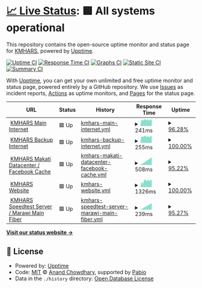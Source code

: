 # [📈 Live Status](https://KMHARS.github.io/uptime): <!--live status--> **🟩 All systems operational**

This repository contains the open-source uptime monitor and status page for [KMHARS](https://KMHARS.github.io/uptime), powered by [Upptime](https://github.com/upptime/upptime).

[![Uptime CI](https://github.com/KMHARS/uptime/workflows/Uptime%20CI/badge.svg)](https://github.com/KMHARS/uptime/actions?query=workflow%3A%22Uptime+CI%22)
[![Response Time CI](https://github.com/KMHARS/uptime/workflows/Response%20Time%20CI/badge.svg)](https://github.com/KMHARS/uptime/actions?query=workflow%3A%22Response+Time+CI%22)
[![Graphs CI](https://github.com/KMHARS/uptime/workflows/Graphs%20CI/badge.svg)](https://github.com/KMHARS/uptime/actions?query=workflow%3A%22Graphs+CI%22)
[![Static Site CI](https://github.com/KMHARS/uptime/workflows/Static%20Site%20CI/badge.svg)](https://github.com/KMHARS/uptime/actions?query=workflow%3A%22Static+Site+CI%22)
[![Summary CI](https://github.com/KMHARS/uptime/workflows/Summary%20CI/badge.svg)](https://github.com/KMHARS/uptime/actions?query=workflow%3A%22Summary+CI%22)

With [Upptime](https://upptime.js.org), you can get your own unlimited and free uptime monitor and status page, powered entirely by a GitHub repository. We use [Issues](https://github.com/KMHARS/uptime/issues) as incident reports, [Actions](https://github.com/KMHARS/uptime/actions) as uptime monitors, and [Pages](https://KMHARS.github.io/uptime) for the status page.

<!--start: status pages-->
<!-- This summary is generated by Upptime (https://github.com/upptime/upptime) -->
<!-- Do not edit this manually, your changes will be overwritten -->
<!-- prettier-ignore -->
| URL | Status | History | Response Time | Uptime |
| --- | ------ | ------- | ------------- | ------ |
| <img alt="" src="https://icons.duckduckgo.com/ip3/null.ico" height="13"> [KMHARS Main Internet](hfj094ec6hm.sn.mynetname.net) | 🟩 Up | [kmhars-main-internet.yml](https://github.com/KMHARS/uptime/commits/HEAD/history/kmhars-main-internet.yml) | <details><summary><img alt="Response time graph" src="./graphs/kmhars-main-internet/response-time-week.png" height="20"> 241ms</summary><br><a href="https://kmhars.github.io/uptime/history/kmhars-main-internet"><img alt="Response time 241" src="https://img.shields.io/endpoint?url=https%3A%2F%2Fraw.githubusercontent.com%2FKMHARS%2Fuptime%2FHEAD%2Fapi%2Fkmhars-main-internet%2Fresponse-time.json"></a><br><a href="https://kmhars.github.io/uptime/history/kmhars-main-internet"><img alt="24-hour response time 245" src="https://img.shields.io/endpoint?url=https%3A%2F%2Fraw.githubusercontent.com%2FKMHARS%2Fuptime%2FHEAD%2Fapi%2Fkmhars-main-internet%2Fresponse-time-day.json"></a><br><a href="https://kmhars.github.io/uptime/history/kmhars-main-internet"><img alt="7-day response time 241" src="https://img.shields.io/endpoint?url=https%3A%2F%2Fraw.githubusercontent.com%2FKMHARS%2Fuptime%2FHEAD%2Fapi%2Fkmhars-main-internet%2Fresponse-time-week.json"></a><br><a href="https://kmhars.github.io/uptime/history/kmhars-main-internet"><img alt="30-day response time 241" src="https://img.shields.io/endpoint?url=https%3A%2F%2Fraw.githubusercontent.com%2FKMHARS%2Fuptime%2FHEAD%2Fapi%2Fkmhars-main-internet%2Fresponse-time-month.json"></a><br><a href="https://kmhars.github.io/uptime/history/kmhars-main-internet"><img alt="1-year response time 241" src="https://img.shields.io/endpoint?url=https%3A%2F%2Fraw.githubusercontent.com%2FKMHARS%2Fuptime%2FHEAD%2Fapi%2Fkmhars-main-internet%2Fresponse-time-year.json"></a></details> | <details><summary><a href="https://kmhars.github.io/uptime/history/kmhars-main-internet">96.28%</a></summary><a href="https://kmhars.github.io/uptime/history/kmhars-main-internet"><img alt="All-time uptime 96.28%" src="https://img.shields.io/endpoint?url=https%3A%2F%2Fraw.githubusercontent.com%2FKMHARS%2Fuptime%2FHEAD%2Fapi%2Fkmhars-main-internet%2Fuptime.json"></a><br><a href="https://kmhars.github.io/uptime/history/kmhars-main-internet"><img alt="24-hour uptime 89.66%" src="https://img.shields.io/endpoint?url=https%3A%2F%2Fraw.githubusercontent.com%2FKMHARS%2Fuptime%2FHEAD%2Fapi%2Fkmhars-main-internet%2Fuptime-day.json"></a><br><a href="https://kmhars.github.io/uptime/history/kmhars-main-internet"><img alt="7-day uptime 96.28%" src="https://img.shields.io/endpoint?url=https%3A%2F%2Fraw.githubusercontent.com%2FKMHARS%2Fuptime%2FHEAD%2Fapi%2Fkmhars-main-internet%2Fuptime-week.json"></a><br><a href="https://kmhars.github.io/uptime/history/kmhars-main-internet"><img alt="30-day uptime 96.28%" src="https://img.shields.io/endpoint?url=https%3A%2F%2Fraw.githubusercontent.com%2FKMHARS%2Fuptime%2FHEAD%2Fapi%2Fkmhars-main-internet%2Fuptime-month.json"></a><br><a href="https://kmhars.github.io/uptime/history/kmhars-main-internet"><img alt="1-year uptime 96.28%" src="https://img.shields.io/endpoint?url=https%3A%2F%2Fraw.githubusercontent.com%2FKMHARS%2Fuptime%2FHEAD%2Fapi%2Fkmhars-main-internet%2Fuptime-year.json"></a></details>
| <img alt="" src="https://icons.duckduckgo.com/ip3/null.ico" height="13"> [KMHARS Backup Internet](hdh08hzryd0.sn.mynetname.net) | 🟩 Up | [kmhars-backup-internet.yml](https://github.com/KMHARS/uptime/commits/HEAD/history/kmhars-backup-internet.yml) | <details><summary><img alt="Response time graph" src="./graphs/kmhars-backup-internet/response-time-week.png" height="20"> 255ms</summary><br><a href="https://kmhars.github.io/uptime/history/kmhars-backup-internet"><img alt="Response time 255" src="https://img.shields.io/endpoint?url=https%3A%2F%2Fraw.githubusercontent.com%2FKMHARS%2Fuptime%2FHEAD%2Fapi%2Fkmhars-backup-internet%2Fresponse-time.json"></a><br><a href="https://kmhars.github.io/uptime/history/kmhars-backup-internet"><img alt="24-hour response time 272" src="https://img.shields.io/endpoint?url=https%3A%2F%2Fraw.githubusercontent.com%2FKMHARS%2Fuptime%2FHEAD%2Fapi%2Fkmhars-backup-internet%2Fresponse-time-day.json"></a><br><a href="https://kmhars.github.io/uptime/history/kmhars-backup-internet"><img alt="7-day response time 255" src="https://img.shields.io/endpoint?url=https%3A%2F%2Fraw.githubusercontent.com%2FKMHARS%2Fuptime%2FHEAD%2Fapi%2Fkmhars-backup-internet%2Fresponse-time-week.json"></a><br><a href="https://kmhars.github.io/uptime/history/kmhars-backup-internet"><img alt="30-day response time 255" src="https://img.shields.io/endpoint?url=https%3A%2F%2Fraw.githubusercontent.com%2FKMHARS%2Fuptime%2FHEAD%2Fapi%2Fkmhars-backup-internet%2Fresponse-time-month.json"></a><br><a href="https://kmhars.github.io/uptime/history/kmhars-backup-internet"><img alt="1-year response time 255" src="https://img.shields.io/endpoint?url=https%3A%2F%2Fraw.githubusercontent.com%2FKMHARS%2Fuptime%2FHEAD%2Fapi%2Fkmhars-backup-internet%2Fresponse-time-year.json"></a></details> | <details><summary><a href="https://kmhars.github.io/uptime/history/kmhars-backup-internet">100.00%</a></summary><a href="https://kmhars.github.io/uptime/history/kmhars-backup-internet"><img alt="All-time uptime 100.00%" src="https://img.shields.io/endpoint?url=https%3A%2F%2Fraw.githubusercontent.com%2FKMHARS%2Fuptime%2FHEAD%2Fapi%2Fkmhars-backup-internet%2Fuptime.json"></a><br><a href="https://kmhars.github.io/uptime/history/kmhars-backup-internet"><img alt="24-hour uptime 100.00%" src="https://img.shields.io/endpoint?url=https%3A%2F%2Fraw.githubusercontent.com%2FKMHARS%2Fuptime%2FHEAD%2Fapi%2Fkmhars-backup-internet%2Fuptime-day.json"></a><br><a href="https://kmhars.github.io/uptime/history/kmhars-backup-internet"><img alt="7-day uptime 100.00%" src="https://img.shields.io/endpoint?url=https%3A%2F%2Fraw.githubusercontent.com%2FKMHARS%2Fuptime%2FHEAD%2Fapi%2Fkmhars-backup-internet%2Fuptime-week.json"></a><br><a href="https://kmhars.github.io/uptime/history/kmhars-backup-internet"><img alt="30-day uptime 100.00%" src="https://img.shields.io/endpoint?url=https%3A%2F%2Fraw.githubusercontent.com%2FKMHARS%2Fuptime%2FHEAD%2Fapi%2Fkmhars-backup-internet%2Fuptime-month.json"></a><br><a href="https://kmhars.github.io/uptime/history/kmhars-backup-internet"><img alt="1-year uptime 100.00%" src="https://img.shields.io/endpoint?url=https%3A%2F%2Fraw.githubusercontent.com%2FKMHARS%2Fuptime%2FHEAD%2Fapi%2Fkmhars-backup-internet%2Fuptime-year.json"></a></details>
| <img alt="" src="https://icons.duckduckgo.com/ip3/null.ico" height="13"> [KMHARS Makati Datacenter / Facebook Cache](103.190.139.186) | 🟩 Up | [kmhars-makati-datacenter-facebook-cache.yml](https://github.com/KMHARS/uptime/commits/HEAD/history/kmhars-makati-datacenter-facebook-cache.yml) | <details><summary><img alt="Response time graph" src="./graphs/kmhars-makati-datacenter-facebook-cache/response-time-week.png" height="20"> 508ms</summary><br><a href="https://kmhars.github.io/uptime/history/kmhars-makati-datacenter-facebook-cache"><img alt="Response time 508" src="https://img.shields.io/endpoint?url=https%3A%2F%2Fraw.githubusercontent.com%2FKMHARS%2Fuptime%2FHEAD%2Fapi%2Fkmhars-makati-datacenter-facebook-cache%2Fresponse-time.json"></a><br><a href="https://kmhars.github.io/uptime/history/kmhars-makati-datacenter-facebook-cache"><img alt="24-hour response time 538" src="https://img.shields.io/endpoint?url=https%3A%2F%2Fraw.githubusercontent.com%2FKMHARS%2Fuptime%2FHEAD%2Fapi%2Fkmhars-makati-datacenter-facebook-cache%2Fresponse-time-day.json"></a><br><a href="https://kmhars.github.io/uptime/history/kmhars-makati-datacenter-facebook-cache"><img alt="7-day response time 508" src="https://img.shields.io/endpoint?url=https%3A%2F%2Fraw.githubusercontent.com%2FKMHARS%2Fuptime%2FHEAD%2Fapi%2Fkmhars-makati-datacenter-facebook-cache%2Fresponse-time-week.json"></a><br><a href="https://kmhars.github.io/uptime/history/kmhars-makati-datacenter-facebook-cache"><img alt="30-day response time 508" src="https://img.shields.io/endpoint?url=https%3A%2F%2Fraw.githubusercontent.com%2FKMHARS%2Fuptime%2FHEAD%2Fapi%2Fkmhars-makati-datacenter-facebook-cache%2Fresponse-time-month.json"></a><br><a href="https://kmhars.github.io/uptime/history/kmhars-makati-datacenter-facebook-cache"><img alt="1-year response time 508" src="https://img.shields.io/endpoint?url=https%3A%2F%2Fraw.githubusercontent.com%2FKMHARS%2Fuptime%2FHEAD%2Fapi%2Fkmhars-makati-datacenter-facebook-cache%2Fresponse-time-year.json"></a></details> | <details><summary><a href="https://kmhars.github.io/uptime/history/kmhars-makati-datacenter-facebook-cache">95.22%</a></summary><a href="https://kmhars.github.io/uptime/history/kmhars-makati-datacenter-facebook-cache"><img alt="All-time uptime 95.22%" src="https://img.shields.io/endpoint?url=https%3A%2F%2Fraw.githubusercontent.com%2FKMHARS%2Fuptime%2FHEAD%2Fapi%2Fkmhars-makati-datacenter-facebook-cache%2Fuptime.json"></a><br><a href="https://kmhars.github.io/uptime/history/kmhars-makati-datacenter-facebook-cache"><img alt="24-hour uptime 91.76%" src="https://img.shields.io/endpoint?url=https%3A%2F%2Fraw.githubusercontent.com%2FKMHARS%2Fuptime%2FHEAD%2Fapi%2Fkmhars-makati-datacenter-facebook-cache%2Fuptime-day.json"></a><br><a href="https://kmhars.github.io/uptime/history/kmhars-makati-datacenter-facebook-cache"><img alt="7-day uptime 95.22%" src="https://img.shields.io/endpoint?url=https%3A%2F%2Fraw.githubusercontent.com%2FKMHARS%2Fuptime%2FHEAD%2Fapi%2Fkmhars-makati-datacenter-facebook-cache%2Fuptime-week.json"></a><br><a href="https://kmhars.github.io/uptime/history/kmhars-makati-datacenter-facebook-cache"><img alt="30-day uptime 95.22%" src="https://img.shields.io/endpoint?url=https%3A%2F%2Fraw.githubusercontent.com%2FKMHARS%2Fuptime%2FHEAD%2Fapi%2Fkmhars-makati-datacenter-facebook-cache%2Fuptime-month.json"></a><br><a href="https://kmhars.github.io/uptime/history/kmhars-makati-datacenter-facebook-cache"><img alt="1-year uptime 95.22%" src="https://img.shields.io/endpoint?url=https%3A%2F%2Fraw.githubusercontent.com%2FKMHARS%2Fuptime%2FHEAD%2Fapi%2Fkmhars-makati-datacenter-facebook-cache%2Fuptime-year.json"></a></details>
| <img alt="" src="https://icons.duckduckgo.com/ip3/kmhars.com.ico" height="13"> [KMHARS Website](https://kmhars.com) | 🟩 Up | [kmhars-website.yml](https://github.com/KMHARS/uptime/commits/HEAD/history/kmhars-website.yml) | <details><summary><img alt="Response time graph" src="./graphs/kmhars-website/response-time-week.png" height="20"> 1326ms</summary><br><a href="https://kmhars.github.io/uptime/history/kmhars-website"><img alt="Response time 1326" src="https://img.shields.io/endpoint?url=https%3A%2F%2Fraw.githubusercontent.com%2FKMHARS%2Fuptime%2FHEAD%2Fapi%2Fkmhars-website%2Fresponse-time.json"></a><br><a href="https://kmhars.github.io/uptime/history/kmhars-website"><img alt="24-hour response time 1523" src="https://img.shields.io/endpoint?url=https%3A%2F%2Fraw.githubusercontent.com%2FKMHARS%2Fuptime%2FHEAD%2Fapi%2Fkmhars-website%2Fresponse-time-day.json"></a><br><a href="https://kmhars.github.io/uptime/history/kmhars-website"><img alt="7-day response time 1326" src="https://img.shields.io/endpoint?url=https%3A%2F%2Fraw.githubusercontent.com%2FKMHARS%2Fuptime%2FHEAD%2Fapi%2Fkmhars-website%2Fresponse-time-week.json"></a><br><a href="https://kmhars.github.io/uptime/history/kmhars-website"><img alt="30-day response time 1326" src="https://img.shields.io/endpoint?url=https%3A%2F%2Fraw.githubusercontent.com%2FKMHARS%2Fuptime%2FHEAD%2Fapi%2Fkmhars-website%2Fresponse-time-month.json"></a><br><a href="https://kmhars.github.io/uptime/history/kmhars-website"><img alt="1-year response time 1326" src="https://img.shields.io/endpoint?url=https%3A%2F%2Fraw.githubusercontent.com%2FKMHARS%2Fuptime%2FHEAD%2Fapi%2Fkmhars-website%2Fresponse-time-year.json"></a></details> | <details><summary><a href="https://kmhars.github.io/uptime/history/kmhars-website">100.00%</a></summary><a href="https://kmhars.github.io/uptime/history/kmhars-website"><img alt="All-time uptime 100.00%" src="https://img.shields.io/endpoint?url=https%3A%2F%2Fraw.githubusercontent.com%2FKMHARS%2Fuptime%2FHEAD%2Fapi%2Fkmhars-website%2Fuptime.json"></a><br><a href="https://kmhars.github.io/uptime/history/kmhars-website"><img alt="24-hour uptime 100.00%" src="https://img.shields.io/endpoint?url=https%3A%2F%2Fraw.githubusercontent.com%2FKMHARS%2Fuptime%2FHEAD%2Fapi%2Fkmhars-website%2Fuptime-day.json"></a><br><a href="https://kmhars.github.io/uptime/history/kmhars-website"><img alt="7-day uptime 100.00%" src="https://img.shields.io/endpoint?url=https%3A%2F%2Fraw.githubusercontent.com%2FKMHARS%2Fuptime%2FHEAD%2Fapi%2Fkmhars-website%2Fuptime-week.json"></a><br><a href="https://kmhars.github.io/uptime/history/kmhars-website"><img alt="30-day uptime 100.00%" src="https://img.shields.io/endpoint?url=https%3A%2F%2Fraw.githubusercontent.com%2FKMHARS%2Fuptime%2FHEAD%2Fapi%2Fkmhars-website%2Fuptime-month.json"></a><br><a href="https://kmhars.github.io/uptime/history/kmhars-website"><img alt="1-year uptime 100.00%" src="https://img.shields.io/endpoint?url=https%3A%2F%2Fraw.githubusercontent.com%2FKMHARS%2Fuptime%2FHEAD%2Fapi%2Fkmhars-website%2Fuptime-year.json"></a></details>
| <img alt="" src="https://icons.duckduckgo.com/ip3/null.ico" height="13"> [KMHARS Speedtest Server / Marawi Main Fiber](kmhars.ookla.databyte-network.com) | 🟩 Up | [kmhars-speedtest-server-marawi-main-fiber.yml](https://github.com/KMHARS/uptime/commits/HEAD/history/kmhars-speedtest-server-marawi-main-fiber.yml) | <details><summary><img alt="Response time graph" src="./graphs/kmhars-speedtest-server-marawi-main-fiber/response-time-week.png" height="20"> 239ms</summary><br><a href="https://kmhars.github.io/uptime/history/kmhars-speedtest-server-marawi-main-fiber"><img alt="Response time 239" src="https://img.shields.io/endpoint?url=https%3A%2F%2Fraw.githubusercontent.com%2FKMHARS%2Fuptime%2FHEAD%2Fapi%2Fkmhars-speedtest-server-marawi-main-fiber%2Fresponse-time.json"></a><br><a href="https://kmhars.github.io/uptime/history/kmhars-speedtest-server-marawi-main-fiber"><img alt="24-hour response time 233" src="https://img.shields.io/endpoint?url=https%3A%2F%2Fraw.githubusercontent.com%2FKMHARS%2Fuptime%2FHEAD%2Fapi%2Fkmhars-speedtest-server-marawi-main-fiber%2Fresponse-time-day.json"></a><br><a href="https://kmhars.github.io/uptime/history/kmhars-speedtest-server-marawi-main-fiber"><img alt="7-day response time 239" src="https://img.shields.io/endpoint?url=https%3A%2F%2Fraw.githubusercontent.com%2FKMHARS%2Fuptime%2FHEAD%2Fapi%2Fkmhars-speedtest-server-marawi-main-fiber%2Fresponse-time-week.json"></a><br><a href="https://kmhars.github.io/uptime/history/kmhars-speedtest-server-marawi-main-fiber"><img alt="30-day response time 239" src="https://img.shields.io/endpoint?url=https%3A%2F%2Fraw.githubusercontent.com%2FKMHARS%2Fuptime%2FHEAD%2Fapi%2Fkmhars-speedtest-server-marawi-main-fiber%2Fresponse-time-month.json"></a><br><a href="https://kmhars.github.io/uptime/history/kmhars-speedtest-server-marawi-main-fiber"><img alt="1-year response time 239" src="https://img.shields.io/endpoint?url=https%3A%2F%2Fraw.githubusercontent.com%2FKMHARS%2Fuptime%2FHEAD%2Fapi%2Fkmhars-speedtest-server-marawi-main-fiber%2Fresponse-time-year.json"></a></details> | <details><summary><a href="https://kmhars.github.io/uptime/history/kmhars-speedtest-server-marawi-main-fiber">95.27%</a></summary><a href="https://kmhars.github.io/uptime/history/kmhars-speedtest-server-marawi-main-fiber"><img alt="All-time uptime 95.27%" src="https://img.shields.io/endpoint?url=https%3A%2F%2Fraw.githubusercontent.com%2FKMHARS%2Fuptime%2FHEAD%2Fapi%2Fkmhars-speedtest-server-marawi-main-fiber%2Fuptime.json"></a><br><a href="https://kmhars.github.io/uptime/history/kmhars-speedtest-server-marawi-main-fiber"><img alt="24-hour uptime 91.84%" src="https://img.shields.io/endpoint?url=https%3A%2F%2Fraw.githubusercontent.com%2FKMHARS%2Fuptime%2FHEAD%2Fapi%2Fkmhars-speedtest-server-marawi-main-fiber%2Fuptime-day.json"></a><br><a href="https://kmhars.github.io/uptime/history/kmhars-speedtest-server-marawi-main-fiber"><img alt="7-day uptime 95.27%" src="https://img.shields.io/endpoint?url=https%3A%2F%2Fraw.githubusercontent.com%2FKMHARS%2Fuptime%2FHEAD%2Fapi%2Fkmhars-speedtest-server-marawi-main-fiber%2Fuptime-week.json"></a><br><a href="https://kmhars.github.io/uptime/history/kmhars-speedtest-server-marawi-main-fiber"><img alt="30-day uptime 95.27%" src="https://img.shields.io/endpoint?url=https%3A%2F%2Fraw.githubusercontent.com%2FKMHARS%2Fuptime%2FHEAD%2Fapi%2Fkmhars-speedtest-server-marawi-main-fiber%2Fuptime-month.json"></a><br><a href="https://kmhars.github.io/uptime/history/kmhars-speedtest-server-marawi-main-fiber"><img alt="1-year uptime 95.27%" src="https://img.shields.io/endpoint?url=https%3A%2F%2Fraw.githubusercontent.com%2FKMHARS%2Fuptime%2FHEAD%2Fapi%2Fkmhars-speedtest-server-marawi-main-fiber%2Fuptime-year.json"></a></details>

<!--end: status pages-->

[**Visit our status website →**](https://KMHARS.github.io/uptime)

## 📄 License

- Powered by: [Upptime](https://github.com/upptime/upptime)
- Code: [MIT](./LICENSE) © [Anand Chowdhary](https://anandchowdhary.com), supported by [Pabio](https://pabio.com)
- Data in the `./history` directory: [Open Database License](https://opendatacommons.org/licenses/odbl/1-0/)
